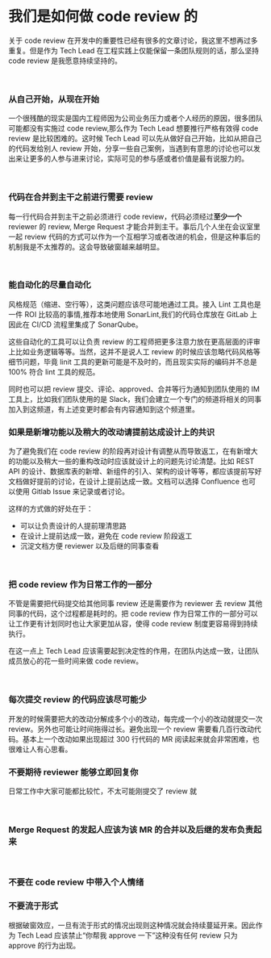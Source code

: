 
# 我们是如何做 code review 的

关于 code review 在开发中的重要性已经有很多的文章讨论，我这里不想再过多重复。但是作为 Tech Lead 在工程实践上仅能保留一条团队规则的话，那么坚持 code review 是我愿意持续坚持的。

<br>

### 从自己开始，从现在开始

一个很残酷的现实是国内工程师因为公司业务压力或者个人经历的原因，很多团队可能都没有实施过 code review,那么作为 Tech Lead 想要推行严格有效得 code review 是比较困难的。这时候 Tech Lead 可以先从做好自己开始，比如从把自己的代码发给别人 review 开始，分享一些自己案例，当遇到有意思的讨论也可以发出来让更多的人参与进来讨论，实际可见的参与感或者价值是最有说服力的。

<br>


### 代码在合并到主干之前进行需要 review

每一行代码合并到主干之前必须进行 code review，代码必须经过**至少一个** reviewer 的 review, Merge Request 才能合并到主干。事后几个人坐在会议室里一起 review 代码的方式可以作为一个互相学习或者改进的机会，但是这种事后的机制我是不太推荐的。这会导致破窗越来越明显。

<br>


### 能自动化的尽量自动化

风格规范（缩进、空行等），这类问题应该尽可能地通过工具。接入 Lint 工具也是一件 ROI 比较高的事情,推荐本地使用 SonarLint,我们的代码仓库放在 GitLab 上因此在 CI/CD 流程里集成了 SonarQube。

这些自动化的工具可以让负责 review 的工程师把更多注意力放在更高层面的评审上比如业务逻辑等等。当然，这并不是说人工 review 的时候应该忽略代码风格等细节问题，毕竟 linit 工具的更新可能是不及时的，而且现实实际的编码并不总是 100% 符合 lint 工具的规范。

同时也可以把 review 提交、评论、approved、合并等行为通知到团队使用的 IM 工具上，比如我们团队使用的是 Slack，我们会建立一个专门的频道将相关的同事加入到这频道，有上述变更时都会有内容通知到这个频道里。
<br>


### 如果是新增功能以及稍大的改动请提前达成设计上的共识

为了避免我们在 code review 的阶段再对设计有调整从而导致返工，在有新增大的功能以及稍大一些的重构改动时应该就设计上的问题先讨论清楚。比如 REST API 的设计、数据库表的新增、新组件的引入、架构的设计等等，都应该提前写好文档做好提前的讨论，在设计上提前达成一致。文档可以选择 Confluence 也可以使用 Gitlab Issue 来记录或者讨论。

这样的方式做的好处在于：
- 可以让负责设计的人提前理清思路
- 在设计上提前达成一致，避免在 code review 阶段返工
- 沉淀文档方便 reviewer 以及后继的同事查看

<br>


### 把 code review 作为日常工作的一部分

不管是需要把代码提交给其他同事 review 还是需要作为 reviewer 去 review 其他同事的代码，这个过程都是耗时的。把 code review 作为日常工作的一部分可以让工作更有计划同时也让大家更加从容，使得 code review 制度更容易得到持续执行。

在这一点上 Tech Lead 应该需要起到决定性的作用，在团队内达成一致，让团队成员放心的花一些时间来做  code review。

<br>


### 每次提交 review 的代码应该尽可能少

开发的时候需要把大的改动分解成多个小的改动，每完成一个小的改动就提交一次 review。另外也可能让时间拖得过长。避免出现一个 review 需要看几百行改动代码。基本上一个改动如果出现超过 300 行代码的 MR 阅读起来就会非常困难，也很难让人有心思看。


### 不要期待 reviewer 能够立即回复你

日常工作中大家可能都比较忙，不太可能刚提交了 review 就


<br>

### Merge Request 的发起人应该为该 MR 的合并以及后继的发布负责起来



<br>


### 不要在 code review 中带入个人情绪



### 不要流于形式

根据破窗效应，一旦有流于形式的情况出现则这种情况就会持续蔓延开来。因此作为 Tech Lead 应该禁止“你帮我 approve 一下”这种没有任何 review 只为 approve 的行为出现。



